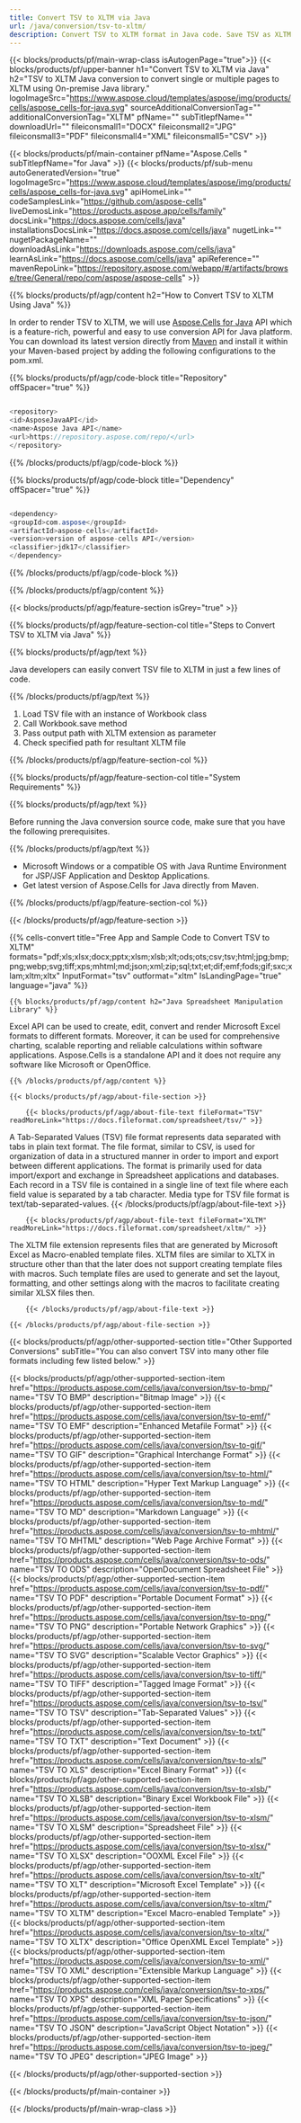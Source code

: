 ```yaml
---
title: Convert TSV to XLTM via Java 
url: /java/conversion/tsv-to-xltm/
description: Convert TSV to XLTM format in Java code. Save TSV as XLTM using Java.
---
```


{{< blocks/products/pf/main-wrap-class isAutogenPage="true">}}
{{< blocks/products/pf/upper-banner h1="Convert TSV to XLTM via Java" h2="TSV to XLTM Java conversion to convert single or multiple pages to XLTM using On-premise Java library." logoImageSrc="https://www.aspose.cloud/templates/aspose/img/products/cells/aspose_cells-for-java.svg" sourceAdditionalConversionTag="" additionalConversionTag="XLTM" pfName="" subTitlepfName="" downloadUrl="" fileiconsmall1="DOCX" fileiconsmall2="JPG" fileiconsmall3="PDF" fileiconsmall4="XML" fileiconsmall5="CSV" >}}

{{< blocks/products/pf/main-container pfName="Aspose.Cells " subTitlepfName="for Java" >}}
{{< blocks/products/pf/sub-menu autoGeneratedVersion="true" logoImageSrc="https://www.aspose.cloud/templates/aspose/img/products/cells/aspose_cells-for-java.svg" apiHomeLink="" codeSamplesLink="https://github.com/aspose-cells" liveDemosLink="https://products.aspose.app/cells/family" docsLink="https://docs.aspose.com/cells/java" installationsDocsLink="https://docs.aspose.com/cells/java" nugetLink="" nugetPackageName="" downloadAsLink="https://downloads.aspose.com/cells/java" learnAsLink="https://docs.aspose.com/cells/java" apiReference="" mavenRepoLink="https://repository.aspose.com/webapp/#/artifacts/browse/tree/General/repo/com/aspose/aspose-cells" >}}

{{% blocks/products/pf/agp/content h2="How to Convert TSV to XLTM Using Java" %}}

 In order to render TSV to XLTM, we will use [Aspose.Cells for Java](https://products.aspose.com/cells/java) API which is a feature-rich, powerful and easy to use conversion API for Java platform. You can download its latest version directly from [Maven](https://repository.aspose.com/webapp/#/artifacts/browse/tree/General/repo/com/aspose/aspose-cells) and install it within your Maven-based project by adding the following configurations to the pom.xml.

{{% blocks/products/pf/agp/code-block title="Repository" offSpacer="true" %}}

```cs

<repository>
<id>AsposeJavaAPI</id>
<name>Aspose Java API</name>
<url>https://repository.aspose.com/repo/</url>
</repository>

```

{{% /blocks/products/pf/agp/code-block %}}

{{% blocks/products/pf/agp/code-block title="Dependency" offSpacer="true" %}}

```cs

<dependency>
<groupId>com.aspose</groupId>
<artifactId>aspose-cells</artifactId>
<version>version of aspose-cells API</version>
<classifier>jdk17</classifier>
</dependency>

```

{{% /blocks/products/pf/agp/code-block %}}

{{% /blocks/products/pf/agp/content %}}

{{< blocks/products/pf/agp/feature-section isGrey="true" >}}

{{% blocks/products/pf/agp/feature-section-col title="Steps to Convert TSV to XLTM via Java" %}}

{{% blocks/products/pf/agp/text %}}

 Java developers can easily convert TSV file to XLTM in just a few lines of code.

{{% /blocks/products/pf/agp/text %}}

1.  Load TSV file with an instance of Workbook class
1.  Call Workbook.save method
1.  Pass output path with XLTM extension as parameter
1.  Check specified path for resultant XLTM file

{{% /blocks/products/pf/agp/feature-section-col %}}

{{% blocks/products/pf/agp/feature-section-col title="System Requirements" %}}

{{% blocks/products/pf/agp/text %}}

 Before running the Java conversion source code, make sure that you have the following prerequisites.

{{% /blocks/products/pf/agp/text %}}

- Microsoft Windows or a compatible OS with Java Runtime Environment for JSP/JSF Application and Desktop Applications.
- Get latest version of Aspose.Cells for Java directly from Maven.

{{% /blocks/products/pf/agp/feature-section-col %}}

{{< /blocks/products/pf/agp/feature-section >}}

{{% cells-convert title="Free App and Sample Code to Convert TSV to XLTM" formats="pdf;xls;xlsx;docx;pptx;xlsm;xlsb;xlt;ods;ots;csv;tsv;html;jpg;bmp;png;webp;svg;tiff;xps;mhtml;md;json;xml;zip;sql;txt;et;dif;emf;fods;gif;sxc;xlam;xltm;xltx" InputFormat="tsv" outformat="xltm" IsLandingPage="true" language="java" %}}

<!-- aboutfile Starts -->

    {{% blocks/products/pf/agp/content h2="Java Spreadsheet Manipulation Library" %}}

 Excel API can be used to create, edit, convert and render Microsoft Excel formats to different formats. Moreover, it can be used for comprehensive charting, scalable reporting and reliable calculations within software applications. Aspose.Cells is a standalone API and it does not require any software like Microsoft or OpenOffice.  

    {{% /blocks/products/pf/agp/content %}}

    {{< blocks/products/pf/agp/about-file-section >}}

        {{< blocks/products/pf/agp/about-file-text fileFormat="TSV" readMoreLink="https://docs.fileformat.com/spreadsheet/tsv/" >}}
A Tab-Separated Values (TSV) file format represents data separated with tabs in plain text format. The file format, similar to CSV, is used for organization of data in a structured manner in order to import and export between different applications. The format is primarily used for data import/export and exchange in Spreadsheet applications and databases. Each record in a TSV file is contained in a single line of text file where each field value is separated by a tab character. Media type for TSV file format is text/tab-separated-values.
        {{< /blocks/products/pf/agp/about-file-text >}}

        {{< blocks/products/pf/agp/about-file-text fileFormat="XLTM" readMoreLink="https://docs.fileformat.com/spreadsheet/xltm/" >}}
The XLTM file extension represents files that are generated by Microsoft Excel as Macro-enabled template files. XLTM files are similar to XLTX in structure other than that the later does not support creating template files with macros. Such template files are used to generate and set the layout, formatting, and other settings along with the macros to facilitate creating similar XLSX files then.

        {{< /blocks/products/pf/agp/about-file-text >}}

    {{< /blocks/products/pf/agp/about-file-section >}}

<!-- aboutfile Ends -->

{{< blocks/products/pf/agp/other-supported-section title="Other Supported Conversions" subTitle="You can also convert TSV into many other file formats including few listed below." >}}

{{< blocks/products/pf/agp/other-supported-section-item href="https://products.aspose.com/cells/java/conversion/tsv-to-bmp/" name="TSV TO BMP" description="Bitmap Image" >}}
{{< blocks/products/pf/agp/other-supported-section-item href="https://products.aspose.com/cells/java/conversion/tsv-to-emf/" name="TSV TO EMF" description="Enhanced Metafile Format" >}}
{{< blocks/products/pf/agp/other-supported-section-item href="https://products.aspose.com/cells/java/conversion/tsv-to-gif/" name="TSV TO GIF" description="Graphical Interchange Format" >}}
{{< blocks/products/pf/agp/other-supported-section-item href="https://products.aspose.com/cells/java/conversion/tsv-to-html/" name="TSV TO HTML" description="Hyper Text Markup Language" >}}
{{< blocks/products/pf/agp/other-supported-section-item href="https://products.aspose.com/cells/java/conversion/tsv-to-md/" name="TSV TO MD" description="Markdown Language" >}}
{{< blocks/products/pf/agp/other-supported-section-item href="https://products.aspose.com/cells/java/conversion/tsv-to-mhtml/" name="TSV TO MHTML" description="Web Page Archive Format" >}}
{{< blocks/products/pf/agp/other-supported-section-item href="https://products.aspose.com/cells/java/conversion/tsv-to-ods/" name="TSV TO ODS" description="OpenDocument Spreadsheet File" >}}
{{< blocks/products/pf/agp/other-supported-section-item href="https://products.aspose.com/cells/java/conversion/tsv-to-pdf/" name="TSV TO PDF" description="Portable Document Format" >}}
{{< blocks/products/pf/agp/other-supported-section-item href="https://products.aspose.com/cells/java/conversion/tsv-to-png/" name="TSV TO PNG" description="Portable Network Graphics" >}}
{{< blocks/products/pf/agp/other-supported-section-item href="https://products.aspose.com/cells/java/conversion/tsv-to-svg/" name="TSV TO SVG" description="Scalable Vector Graphics" >}}
{{< blocks/products/pf/agp/other-supported-section-item href="https://products.aspose.com/cells/java/conversion/tsv-to-tiff/" name="TSV TO TIFF" description="Tagged Image Format" >}}
{{< blocks/products/pf/agp/other-supported-section-item href="https://products.aspose.com/cells/java/conversion/tsv-to-tsv/" name="TSV TO TSV" description="Tab-Separated Values" >}}
{{< blocks/products/pf/agp/other-supported-section-item href="https://products.aspose.com/cells/java/conversion/tsv-to-txt/" name="TSV TO TXT" description="Text Document" >}}
{{< blocks/products/pf/agp/other-supported-section-item href="https://products.aspose.com/cells/java/conversion/tsv-to-xls/" name="TSV TO XLS" description="Excel Binary Format" >}}
{{< blocks/products/pf/agp/other-supported-section-item href="https://products.aspose.com/cells/java/conversion/tsv-to-xlsb/" name="TSV TO XLSB" description="Binary Excel Workbook File" >}}
{{< blocks/products/pf/agp/other-supported-section-item href="https://products.aspose.com/cells/java/conversion/tsv-to-xlsm/" name="TSV TO XLSM" description="Spreadsheet File" >}}
{{< blocks/products/pf/agp/other-supported-section-item href="https://products.aspose.com/cells/java/conversion/tsv-to-xlsx/" name="TSV TO XLSX" description="OOXML Excel File" >}}
{{< blocks/products/pf/agp/other-supported-section-item href="https://products.aspose.com/cells/java/conversion/tsv-to-xlt/" name="TSV TO XLT" description="Microsoft Excel Template" >}}
{{< blocks/products/pf/agp/other-supported-section-item href="https://products.aspose.com/cells/java/conversion/tsv-to-xltm/" name="TSV TO XLTM" description="Excel Macro-enabled Template" >}}
{{< blocks/products/pf/agp/other-supported-section-item href="https://products.aspose.com/cells/java/conversion/tsv-to-xltx/" name="TSV TO XLTX" description="Office OpenXML Excel Template" >}}
{{< blocks/products/pf/agp/other-supported-section-item href="https://products.aspose.com/cells/java/conversion/tsv-to-xml/" name="TSV TO XML" description="Extensible Markup Language" >}}
{{< blocks/products/pf/agp/other-supported-section-item href="https://products.aspose.com/cells/java/conversion/tsv-to-xps/" name="TSV TO XPS" description="XML Paper Specifications" >}}
{{< blocks/products/pf/agp/other-supported-section-item href="https://products.aspose.com/cells/java/conversion/tsv-to-json/" name="TSV TO JSON" description="JavaScript Object Notation" >}}
{{< blocks/products/pf/agp/other-supported-section-item href="https://products.aspose.com/cells/java/conversion/tsv-to-jpeg/" name="TSV TO JPEG" description="JPEG Image" >}}

{{< /blocks/products/pf/agp/other-supported-section >}}

{{< /blocks/products/pf/main-container >}}
    
{{< /blocks/products/pf/main-wrap-class >}}
